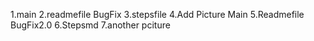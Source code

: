 1.main
2.readmefile
BugFix
3.stepsfile
4.Add Picture
Main
5.Readmefile
BugFix2.0
6.Stepsmd
7.another pciture